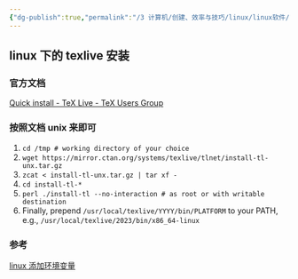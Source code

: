 ```yaml
---
{"dg-publish":true,"permalink":"/3 计算机/创建、效率与技巧/linux/linux软件/具体软件/linux texlive/","title":"linux texlive"}
---
```



## linux 下的 texlive 安装
### 官方文档
[Quick install - TeX Live - TeX Users Group](https://tug.org/texlive/quickinstall.html)
### 按照文档 unix 来即可
1. `cd /tmp # working directory of your choice`
2. `wget https://mirror.ctan.org/systems/texlive/tlnet/install-tl-unx.tar.gz`
3. `zcat < install-tl-unx.tar.gz | tar xf -`
4. `cd install-tl-*`
5. `perl ./install-tl --no-interaction # as root or with writable destination`
6. Finally, prepend `/usr/local/texlive/YYYY/bin/PLATFORM` to your PATH,  
    e.g., `/usr/local/texlive/2023/bin/x86_64-linux`
### 参考
[linux 添加环境变量](../../linux操作与命令/权限相关命令.md#linux%20添加环境变量)